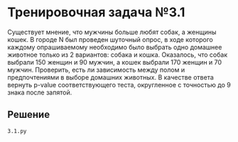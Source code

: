 # Тренировочная задача №3.1
Существует мнение, что мужчины больше любят собак, а женщины кошек.  В городе N был проведен шуточный опрос, в ходе которого каждому опрашиваемому необходимо было выбрать одно домашнее животное только из 2 вариантов: собака и кошка. Оказалось, что собак выбрали 150 женщин и 90 мужчин, а кошек выбрали 170 женщин и 70 мужчин. Проверить, есть ли зависимость между полом и предпочтениями в выборе домашних животных. В качестве ответа вернуть p-value соответствующего теста, округленное с точностью до 9 знака после запятой.

## Решение
    3.1.py
